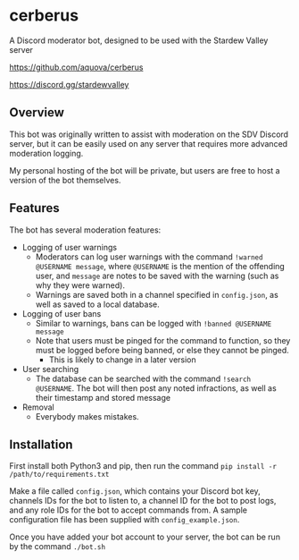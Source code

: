 # cerberus

A Discord moderator bot, designed to be used with the Stardew Valley server

https://github.com/aquova/cerberus

https://discord.gg/stardewvalley

## Overview

This bot was originally written to assist with moderation on the SDV Discord server, but it can be easily used on any server that requires more advanced moderation logging.

My personal hosting of the bot will be private, but users are free to host a version of the bot themselves.

## Features

The bot has several moderation features:

- Logging of user warnings
    - Moderators can log user warnings with the command `!warned @USERNAME message`, where `@USERNAME` is the mention of the offending user, and `message` are notes to be saved with the warning (such as why they were warned).
    - Warnings are saved both in a channel specified in `config.json`, as well as saved to a local database.
- Logging of user bans
    - Similar to warnings, bans can be logged with `!banned @USERNAME message`
    - Note that users must be pinged for the command to function, so they must be logged before being banned, or else they cannot be pinged.
        - This is likely to change in a later version
- User searching
    - The database can be searched with the command `!search @USERNAME`. The bot will then post any noted infractions, as well as their timestamp and stored message
- Removal
    - Everybody makes mistakes.

## Installation

First install both Python3 and pip, then run the command `pip install -r /path/to/requirements.txt`

Make a file called `config.json`, which contains your Discord bot key, channels IDs for the bot to listen to, a channel ID for the bot to post logs, and any role IDs for the bot to accept commands from. A sample configuration file has been supplied with `config_example.json`.

Once you have added your bot account to your server, the bot can be run by the command `./bot.sh`

